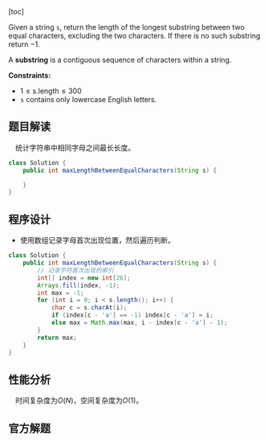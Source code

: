 [toc]

Given a string `s`, return the length of the longest substring between two equal characters, excluding the two characters. If there is no such substring return $-1$.

A **substring** is a contiguous sequence of characters within a string.



**Constraints:**

- $1 \le \text{s.length} \le 300$
- `s` contains only lowercase English letters.



## 题目解读

&emsp;统计字符串中相同字母之间最长长度。

```java
class Solution {
    public int maxLengthBetweenEqualCharacters(String s) {

    }
}
```

## 程序设计

* 使用数组记录字母首次出现位置，然后遍历判断。

```java
class Solution {
    public int maxLengthBetweenEqualCharacters(String s) {
        // 记录字符首次出现的索引
        int[] index = new int[26];
        Arrays.fill(index, -1);
        int max = -1;
        for (int i = 0; i < s.length(); i++) {
            char c = s.charAt(i);
            if (index[c - 'a'] == -1) index[c - 'a'] = i;
            else max = Math.max(max, i - index[c - 'a'] - 1);
        }
        return max;
    }
}
```

## 性能分析

&emsp;时间复杂度为$O(N)$，空间复杂度为$O(1)$。



## 官方解题

&emsp;